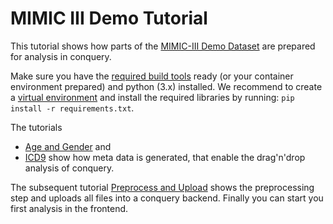# MIMIC III Demo Tutorial
This tutorial shows how parts of the [MIMIC-III Demo Dataset](https://physionet.org/content/mimiciii-demo/1.4/) are prepared for analysis in conquery.

Make sure you have the [required build tools](../../README.md#conquery#requirements) ready (or your container environment prepared) and python (3.x) installed. We recommend to create a [virtual environment](https://docs.python.org/3/library/venv.html) and install the required libraries by running: `pip install -r requirements.txt`.

The tutorials
- [Age and Gender](./age_gender.ipynb) and
- [ICD9](./icd9.ipynb)
show how meta data is generated, that enable the drag'n'drop analysis of conquery.

The subsequent tutorial [Preprocess and Upload](./preprocess_and_upload.ipynb) shows the preprocessing step and uploads all files into a conquery backend.
Finally you can start you first analysis in the frontend.